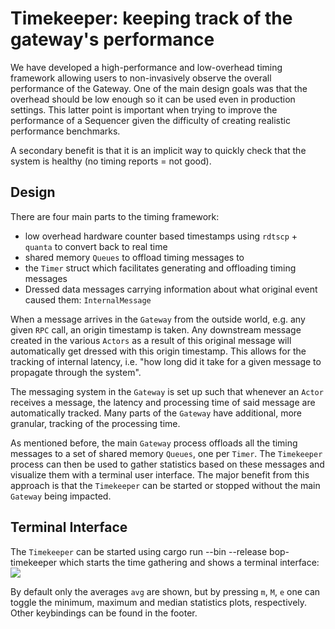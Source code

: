 # Timekeeper: keeping track of the gateway's performance

We have developed a high-performance and low-overhead timing framework allowing users to non-invasively observe the overall performance of the Gateway.
One of the main design goals was that the overhead should be low enough so it can be used even in production settings. This latter point is important
when trying to improve the performance of a Sequencer given the difficulty of creating realistic performance benchmarks.

A secondary benefit is that it is an implicit way to quickly check that the system is healthy (no timing reports = not good).

## Design
There are four main parts to the timing framework:
- low overhead hardware counter based timestamps using `rdtscp` + `quanta` to convert back to real time
- shared memory `Queues` to offload timing messages to 
- the `Timer` struct which facilitates generating and offloading timing messages
- Dressed data messages carrying information about what original event caused them: `InternalMessage`

When a message arrives in the `Gateway` from the outside world, e.g. any given `RPC` call, an origin timestamp is taken.
Any downstream message created in the various `Actors` as a result of this original message will automatically
get dressed with this origin timestamp. This allows for the tracking of internal latency,
i.e. "how long did it take for a given message to propagate through the system".

The messaging system in the `Gateway` is set up such that whenever an `Actor` receives a message, the latency and
processing time of said message are automatically tracked. Many parts of the `Gateway` have additional, more granular, tracking of the processing time.

As mentioned before, the main `Gateway` process offloads all the timing messages to a set of shared memory `Queues`, one per `Timer`.
The `Timekeeper` process can then be used to gather statistics based on these messages and visualize them with a terminal user interface.
The major benefit from this approach is that the `Timekeeper` can be started or stopped without the main `Gateway` being impacted.

## Terminal Interface
The `Timekeeper` can be started using
    cargo run --bin --release bop-timekeeper
which starts the time gathering and shows a terminal interface:
![](/img/timekeeper.png)

By default only the averages `avg` are shown, but by pressing `m`, `M`, `e` one can toggle the minimum, maximum and median statistics plots, respectively.
Other keybindings can be found in the footer.
